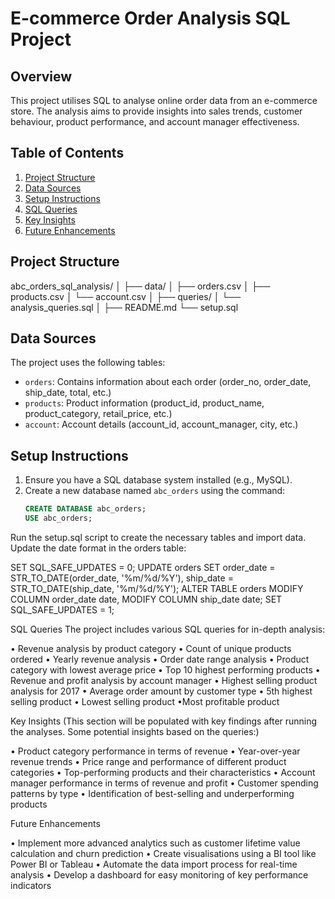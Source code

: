 # E-commerce Order Analysis SQL Project

## Overview

This project utilises SQL to analyse online order data from an e-commerce store. The analysis aims to provide insights into sales trends, customer behaviour, product performance, and account manager effectiveness.

## Table of Contents

1. [Project Structure](#project-structure)
2. [Data Sources](#data-sources)
3. [Setup Instructions](#setup-instructions)
4. [SQL Queries](#sql-queries)
5. [Key Insights](#key-insights)
6. [Future Enhancements](#future-enhancements)

## Project Structure
abc_orders_sql_analysis/
│
├── data/
│   ├── orders.csv
│   ├── products.csv
│   └── account.csv
│
├── queries/
│   └── analysis_queries.sql
│
├── README.md
└── setup.sql


## Data Sources

The project uses the following tables:

- `orders`: Contains information about each order (order_no, order_date, ship_date, total, etc.)
- `products`: Product information (product_id, product_name, product_category, retail_price, etc.)
- `account`: Account details (account_id, account_manager, city, etc.)

## Setup Instructions

1. Ensure you have a SQL database system installed (e.g., MySQL).
2. Create a new database named `abc_orders` using the command:
   ```sql
   CREATE DATABASE abc_orders;
   USE abc_orders;

Run the setup.sql script to create the necessary tables and import data.
Update the date format in the orders table:

SET SQL_SAFE_UPDATES = 0;
UPDATE orders
SET order_date = STR_TO_DATE(order_date, '%m/%d/%Y'),
ship_date = STR_TO_DATE(ship_date, '%m/%d/%Y');
ALTER TABLE orders
MODIFY COLUMN order_date date, 
MODIFY COLUMN ship_date date;
SET SQL_SAFE_UPDATES = 1;


SQL Queries
The project includes various SQL queries for in-depth analysis:

• Revenue analysis by product category
• Count of unique products ordered
• Yearly revenue analysis
• Order date range analysis
• Product category with lowest average price
• Top 10 highest performing products
• Revenue and profit analysis by account manager
• Highest selling product analysis for 2017
• Average order amount by customer type
• 5th highest selling product
• Lowest selling product
•Most profitable product

Key Insights
(This section will be populated with key findings after running the analyses. Some potential insights based on the queries:)

• Product category performance in terms of revenue
• Year-over-year revenue trends
• Price range and performance of different product categories
• Top-performing products and their characteristics
• Account manager performance in terms of revenue and profit
• Customer spending patterns by type
• Identification of best-selling and underperforming products

Future Enhancements

• Implement more advanced analytics such as customer lifetime value calculation and churn prediction
• Create visualisations using a BI tool like Power BI or Tableau
• Automate the data import process for real-time analysis
• Develop a dashboard for easy monitoring of key performance indicators
